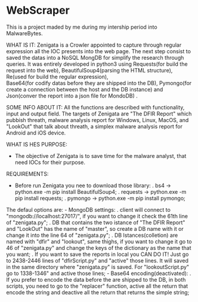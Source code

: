 # WebScraper
This is a project maded by me during my intership period into MalwareBytes.

WHAT IS IT:
  Zenigata is a Crowler appointed to capture through regular expression all the IOC presents into the web page. 
  The next step consist to saved the datas into a NoSQL MongDB for simplify the research through queries. 
  It was entirely developed in python3 using Requests(for build the request into the web),
  BeautifulSoup4(parsing the HTML structure), Re(used for build the regular expression),  
  Base64(for codify datas before they are shipped into the DB), Pymongo(for create a connection 
  between the host and the DB instance) and Json(conver the report into a json file for MondoDB) .

SOME INFO ABOUT IT:
  All the functions are described with functionality, input and output field.
  The targets of Zenigata are "The DFIR Report" which pubbish threath, malware analysis report
  for Windows, Linux, MacOS, and "LookOut" that talk about threath, a simplex malware analysis report
  for Android and iOS device.

WHAT IS HES PURPOSE:
  - The objective of Zenigata is to save time for the malware analyst, that need IOCs for their purpose.

REQUIREMENTS:
  - Before run Zenigata you nee to download those library:
    . bs4 -> python.exe -m pip install BeautifulSoup4;
    . requests -> python.exe -m pip install requests;
    . pymongo -> python.exe -m pip install pymongo;

  The defaul options are:
    - MongoDB settings:
      . client will connect to "mongodb://localhost:27017/", if you want to change it check the 61th line of "zenigata.py";
      . DB that contains the two istance of "The DFIR Report" and "LookOut" has the name of "master", so create a DB name with it 
        or change it into the line 64 of "zenigata.py";
      . DB Istances(colletion) are named with "dfir" and "lookout", same thighs, if you want to change it go to 46 of "zenigata.py" and change the keys of the dictionary as the name that you want;
      . If you want to save the reports in local you CAN DO IT!
        Just go to 2438-2446 lines of "dfirScript.py" and "active" those lines. It will saved in the same directory where "zenigata.py" is saved.
        For "lookoutScript.py" go to 1338-1346" and active those lines;
    - Base64 encoding(deactivated):
      . If you prefer to encode the data before the are shipped to the DB, in both scripts, you need to go to the "replacer" function, active all the return that 
        encode the string and deactive all the return that returns the simple string;
        
